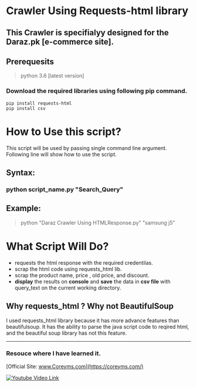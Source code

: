 #  Crawler Using Requests-html library
## This Crawler is specifialyy designed for the Daraz.pk [e-commerce site].

## Prerequesits
> python 3.6 [latest version]

### Download the required libraries using following pip command.
```
pip install requests-html
pip install csv
```
# How to Use this script?
This script will be used by passing single command line argument. Following line will show how to use the script.
## Syntax:
### python script_name.py "Search_Query"
## Example:
> python "Daraz Crawler Using HTMLResponse.py" "samsung j5"

# What Script Will Do?
* requests the html response with the required credentilas.
* scrap the html code using requests_html lib.
* scrap the product name, price , old price, and discount.
* __display__ the results on __console__ and __save__ the data in __csv file__ with query_text on the current working directory.

## Why requests_html ? Why not BeautifulSoup

I used requests_html library because it has more advance features than beautifulsoup.
It has the ability to parse the java script code to reqired html, and the beautiful soup library has not this feature.

---

### Resouce where I have learned it.
[Official Site: www.Coreyms.com](https://coreyms.com/)

[![Youtube Video Link](http://img.youtube.com/vi/a6fIbtFB46g/0.jpg)](http://www.youtube.com/watch?v=a6fIbtFB46g)
